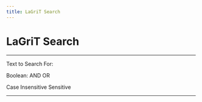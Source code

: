 ```yaml
---
title: LaGriT Search
---
```


LaGriT Search
=============

------------------------------------------------------------------------

Text to Search For:




Boolean: AND OR

Case Insensitive Sensitive





------------------------------------------------------------------------
